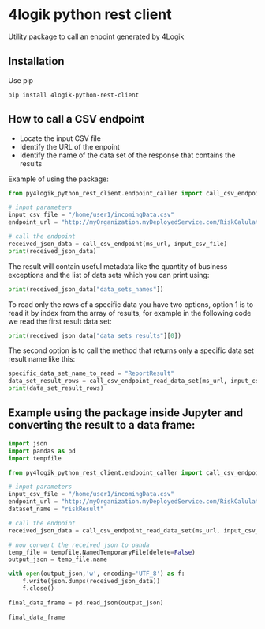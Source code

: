 # 4logik python rest client
Utility package to call an enpoint generated by 4Logik

## Installation
Use pip

```
pip install 4logik-python-rest-client
```

## How to call a CSV endpoint
- Locate the input CSV file
- Identify the URL of the enpoint
- Identify the name of the data set of the response that contains the results

Example of using the package:

```python
from py4logik_python_rest_client.endpoint_caller import call_csv_endpoint, call_csv_endpoint_read_data_set

# input parameters
input_csv_file = "/home/user1/incomingData.csv"
endpoint_url = "http://myOrganization.myDeployedService.com/RiskCalulationProcess"

# call the endpoint
received_json_data = call_csv_endpoint(ms_url, input_csv_file)
print(received_json_data)
```

The result will contain useful metadata like the quantity of business exceptions and the list of data sets which you can print using:

```python
print(received_json_data["data_sets_names"])
```

To read only the rows of a specific data you have two options, option 1 is to read it by index from the array of results, for example in the following code we read the first result data set:

```python
print(received_json_data["data_sets_results"][0])
```

The second option is to call the method that returns only a specific data set result name like this:

```python
specific_data_set_name_to_read = "ReportResult"
data_set_result_rows = call_csv_endpoint_read_data_set(ms_url, input_csv_file, specific_data_set_name_to_read)
print(data_set_result_rows)
```

## Example using the package inside Jupyter and converting the result to a data frame:

```python
import json
import pandas as pd
import tempfile

from py4logik_python_rest_client.endpoint_caller import call_csv_endpoint_read_data_set

# input parameters
input_csv_file = "/home/user1/incomingData.csv"
endpoint_url = "http://myOrganization.myDeployedService.com/RiskCalulationProcess"
dataset_name = "riskResult"

# call the endpoint
received_json_data = call_csv_endpoint_read_data_set(ms_url, input_csv_file, dataset_name)

# now convert the received json to panda
temp_file = tempfile.NamedTemporaryFile(delete=False)
output_json = temp_file.name

with open(output_json,'w', encoding='UTF_8') as f:
    f.write(json.dumps(received_json_data))
    f.close()

final_data_frame = pd.read_json(output_json)

final_data_frame
```
